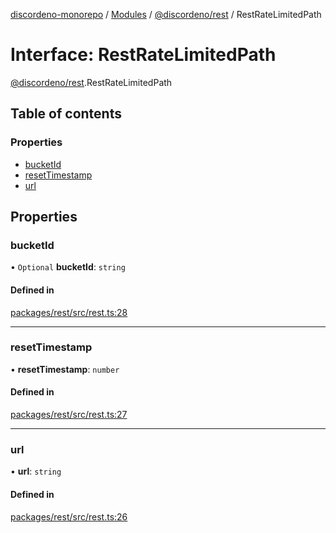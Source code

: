 [discordeno-monorepo](../README.md) / [Modules](../modules.md) / [@discordeno/rest](../modules/discordeno_rest.md) / RestRateLimitedPath

# Interface: RestRateLimitedPath

[@discordeno/rest](../modules/discordeno_rest.md).RestRateLimitedPath

## Table of contents

### Properties

- [bucketId](discordeno_rest.RestRateLimitedPath.md#bucketid)
- [resetTimestamp](discordeno_rest.RestRateLimitedPath.md#resettimestamp)
- [url](discordeno_rest.RestRateLimitedPath.md#url)

## Properties

### bucketId

• `Optional` **bucketId**: `string`

#### Defined in

[packages/rest/src/rest.ts:28](https://github.com/deepsarda/discordeno/blob/c6dc30bb/packages/rest/src/rest.ts#L28)

---

### resetTimestamp

• **resetTimestamp**: `number`

#### Defined in

[packages/rest/src/rest.ts:27](https://github.com/deepsarda/discordeno/blob/c6dc30bb/packages/rest/src/rest.ts#L27)

---

### url

• **url**: `string`

#### Defined in

[packages/rest/src/rest.ts:26](https://github.com/deepsarda/discordeno/blob/c6dc30bb/packages/rest/src/rest.ts#L26)
